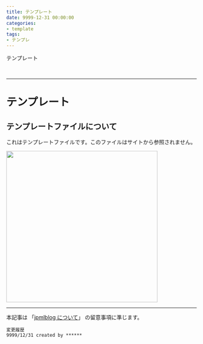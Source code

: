 ```yaml
---
title: テンプレート
date: 9999-12-31 00:00:00
categories:
- template
tags:
- テンプレ
---
```

テンプレート
<!-- more -->
<br>

***
# テンプレート
## テンプレートファイルについて
これはテンプレートファイルです。このファイルはサイトから参照されません。

<img src="https://jpmlblog.github.io/images/template.png" width=400px>  

***
本記事は 「[jpmlblog について](https://jpmlblog.github.io/blog/2020/01/01/about-jpmlblog/)」 の留意事項に準じます。  

`変更履歴`  
`9999/12/31 created by ******`